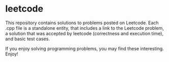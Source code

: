 # leetcode
This repository contains solutions to problems posted on Leetcode.
Each .cpp file is a standalone entity, that includes a link to the Leetcode problem,
a solution that was accepted by leetcode (correctness and execution time), and basic test cases.

If you enjoy solving programming problems, you may find these interesting. Enjoy!
